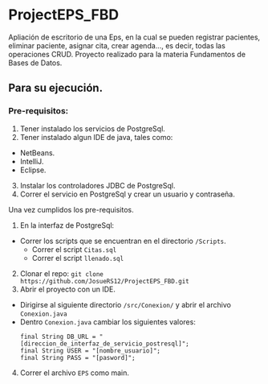 # ProjectEPS_FBD
Apliación de escritorio de una Eps, en la cual se pueden registrar pacientes, eliminar paciente, asignar cita, crear agenda..., es decir, todas las operaciones CRUD.
Proyecto realizado para la materia Fundamentos de Bases de Datos.

## Para su ejecución.
### Pre-requisitos:
1. Tener instalado los servicios de PostgreSql.
2. Tener instalado algun IDE de java, tales como:
  - NetBeans.
  - IntelliJ.
  - Eclipse.
3. Instalar los controladores JDBC de PostgreSql.
3. Correr el servicio en PostgreSql y crear un usuario y contraseña.

Una vez cumplidos los pre-requisitos.
1. En la interfaz de PostgreSql:
  - Correr los scripts que se encuentran en el directorio `/Scripts`.
    - Correr el script `Citas.sql`
    - Correr el script `llenado.sql` 
2. Clonar el repo: `git clone https://github.com/JosueRS12/ProjectEPS_FBD.git`
3. Abrir el proyecto con un IDE.
  - Dirigirse al siguiente directorio `/src/Conexion/` y abrir el archivo `Conexion.java`
  - Dentro `Conexion.java` cambiar los siguientes valores:
    ```
    final String DB_URL = "[direccion_de_interfaz_de_servicio_postresql]";
    final String USER = "[nombre_usuario]";
    final String PASS = "[pasword]";
    ```
4. Correr el archivo `EPS` como main.
